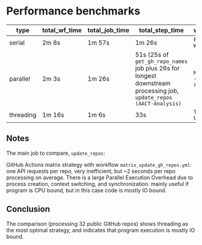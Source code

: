 # Performance benchmarks

| type | total_wf_time | total_job_time | total_step_time | workflow_name | workflow_file | commit ID | workflow_run_number |
|-----|-----|-----|-----|-----|-----|-----|-----|
| serial | 2m 8s | 1m 57s | 1m 26s | `Project Metrics Workflow` | `wf.yml` | 5294192eb66667f978ad335a9cfd9278e90ff196 | 318 |
| parallel | 2m 3s | 1m 26s | 51s (25s of `get_gh_repo_names` job plus 26s for longest downstream processing job, `update_repos (AACT-Analysis)` | `Matrix strategy - Update GH repos` | `matrix_update_gh_repos.yml` | 5294192eb66667f978ad335a9cfd9278e90ff196 | 3 |
| threading | 1m 16s | 1m 6s | 33s | `Threading - Update GH repos` | `threading_update_gh_repos.yml` | 5294192eb66667f978ad335a9cfd9278e90ff196 | 2 |

## Notes
The main job to compare, `update_repos`:

GitHub Actions matrix strategy with workflow `matrix_update_gh_repos.yml`:<br>
one API requests per repo, very inefficient, but ~2 seconds per repo processing on average.
There is a large Parallel Execution Overhead due to process creation, context switching, and synchronization.
mainly useful if program is CPU bound, but in this case code is mostly IO bound.

## Conclusion
The comparison (processing 32 public GitHub repos) shows threading as the most optimal strategy,
and indicates that program execution is mostly IO bound.

